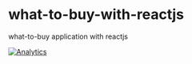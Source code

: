 # what-to-buy-with-reactjs
what-to-buy application with reactjs

[![Analytics](https://ga-beacon.appspot.com/UA-54543878-3/robertsv/what-to-buy-with-reactjs)]()
